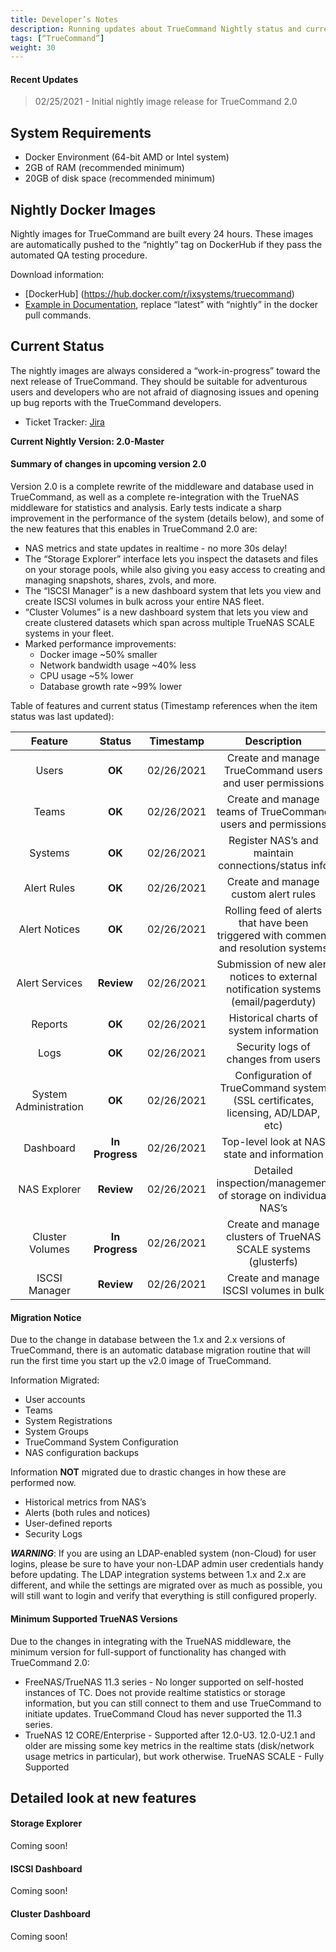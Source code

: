 ```yaml
---
title: Developer’s Notes
description: Running updates about TrueCommand Nightly status and current issues.
tags: [“TrueCommand”]
weight: 30
---
```


#### Recent Updates
> 02/25/2021 - Initial nightly image release for TrueCommand 2.0

## System Requirements

* Docker Environment (64-bit AMD or Intel system)
* 2GB of RAM (recommended minimum)
* 20GB of disk space (recommended minimum)

## Nightly Docker Images

Nightly images for TrueCommand are built every 24 hours. These images are automatically pushed to the “nightly” tag on DockerHub if they pass the automated QA testing procedure.

Download information:

* [DockerHub] (https://hub.docker.com/r/ixsystems/truecommand)
* [Example in Documentation](https://www.truenas.com/docs/truecommand/InstallUpdate/install/), replace “latest” with “nightly” in the docker pull commands.

## Current Status

The nightly images are always considered a “work-in-progress” toward the next release of TrueCommand. They should be suitable for adventurous users and developers who are not afraid of diagnosing issues and opening up bug reports with the TrueCommand developers.

* Ticket Tracker: [Jira](https://jira.ixsystems.com/projects/TC)

**Current Nightly Version: 2.0-Master**

#### Summary of changes in upcoming version 2.0

Version 2.0 is a complete rewrite of the middleware and database used in TrueCommand, as well as a complete re-integration with the TrueNAS middleware for statistics and analysis. Early tests indicate a sharp improvement in the performance of the system (details below), and some of the new features that this enables in TrueCommand 2.0 are:

* NAS metrics and state updates in realtime - no more 30s delay!
* The “Storage Explorer” interface lets you inspect the datasets and files on your storage pools, while also giving you easy access to creating and managing snapshots, shares, zvols, and more.
* The “ISCSI Manager” is a new dashboard system that lets you view and create ISCSI volumes in bulk across your entire NAS fleet.
* “Cluster Volumes” is a new dashboard system that lets you view and create clustered datasets which span  across multiple TrueNAS SCALE systems in your fleet.
* Marked performance improvements:
  * Docker image ~50% smaller
  * Network bandwidth usage ~40% less
  * CPU usage ~5% lower
  * Database growth rate ~99% lower

Table of features and current status (Timestamp references when the item status was last updated):

| Feature | Status | Timestamp | Description |
|:---:|:---:|:---:|:---:|
|Users | **OK** | 02/26/2021 | Create and manage TrueCommand users and user permissions|
|Teams| **OK** | 02/26/2021 | Create and manage teams of TrueCommand users and permissions|
|Systems| **OK** | 02/26/2021 | Register NAS’s and maintain connections/status info |
|Alert Rules|**OK**|02/26/2021 | Create and manage custom alert rules |
|Alert Notices| **OK** | 02/26/2021|Rolling feed of alerts that have been triggered with comment and resolution systems|
|Alert Services| **Review** | 02/26/2021| Submission of new alert notices to external notification systems (email/pagerduty)|
|Reports|**OK**|02/26/2021| Historical charts of system information |
|Logs|**OK**|02/26/2021| Security logs of changes from users |
|System Administration|**OK**|02/26/2021| Configuration of TrueCommand system (SSL certificates, licensing, AD/LDAP, etc)|
|Dashboard|**In Progress**|02/26/2021|Top-level look at NAS state and information|
|NAS Explorer|**Review**|02/26/2021| Detailed inspection/management of storage on individual NAS’s|
|Cluster Volumes|**In Progress**|02/26/2021|Create and manage clusters of TrueNAS SCALE systems (glusterfs)|
|ISCSI Manager|**Review**|02/26/2021|Create and manage ISCSI volumes in bulk|

#### Migration Notice
Due to the change in database between the 1.x and 2.x versions of TrueCommand, there is an automatic database migration routine that will run the first time you start up the v2.0 image of TrueCommand. 

Information Migrated:

* User accounts
* Teams
* System Registrations
* System Groups
* TrueCommand System Configuration
* NAS configuration backups

Information **NOT** migrated due to drastic changes in how these are performed now.

* Historical metrics from NAS’s
* Alerts (both rules and notices)
* User-defined reports
* Security Logs

***WARNING***: 
If you are using an LDAP-enabled system (non-Cloud) for user logins, please be sure to have your non-LDAP admin user credentials handy before updating. The LDAP integration systems between 1.x and 2.x are different, and while the settings are migrated over as much as possible, you will still want to login and verify that everything is still configured properly.

#### Minimum Supported TrueNAS Versions
Due to the changes in integrating with the TrueNAS middleware, the minimum version for full-support of functionality has changed with TrueCommand 2.0:

* FreeNAS/TrueNAS 11.3 series - No longer supported on self-hosted instances of TC. Does not provide realtime statistics or storage information, but you can still connect to them and use TrueCommand to initiate updates. TrueCommand Cloud has never supported the 11.3 series.
* TrueNAS 12 CORE/Enterprise - Supported after 12.0-U3. 12.0-U2.1 and older are missing some key metrics in the realtime stats (disk/network usage metrics in particular), but work otherwise.
TrueNAS SCALE - Fully Supported

## Detailed look at new features

#### Storage Explorer
Coming soon!

#### ISCSI Dashboard
Coming soon!

#### Cluster Dashboard
Coming soon!
